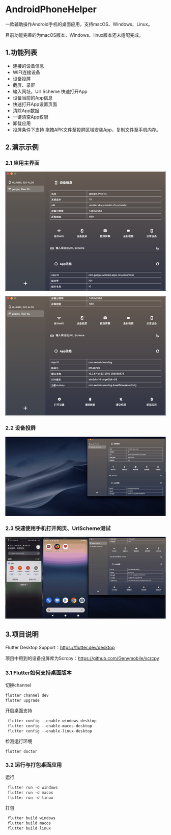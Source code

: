# AndroidPhoneHelper
一款辅助操作Android手机的桌面应用，支持macOS、Windows、Linux。

目前功能完善的为macOS版本，Windows、linux版本还未适配完成。

## 1.功能列表

- 连接的设备信息
- WIFI连接设备
- 设备投屏
- 截屏、录屏
- 输入网址，Url Scheme 快速打开App
- 设备当前的App信息
- 快速打开App设置页面
- 清除App数据
- 一键清空App权限
- 卸载应用
- 投屏条件下支持 拖拽APK文件至投屏区域安装App，复制文件至手机内存。

## 2.演示示例
### 2.1 应用主界面
![image](./image/01_main.png)

![image](./image/02_main.png)

### 2.2 设备投屏

![image](./image/03_screen_share.gif)

### 2.3 快速使用手机打开网页、UrlScheme测试

![image](./image/04_urlscheme.gif)

## 3.项目说明

Flutter Desktop Support：https://flutter.dev/desktop

项目中用到的设备投屏库为Scrcpy：https://github.com/Genymobile/scrcpy

### 3.1 Flutter如何支持桌面版本
切换channel
```
flutter channel dev
flutter upgrade
```
开启桌面支持

```
 flutter config --enable-windows-desktop
 flutter config --enable-macos-desktop
 flutter config --enable-linux-desktop
```
检测运行环境
```
flutter doctor
```

### 3.2 运行与打包桌面应用
运行
```
 flutter run -d windows
 flutter run -d macos
 flutter run -d linux
```

打包
```
 flutter build windows
 flutter build macos
 flutter build linux
```